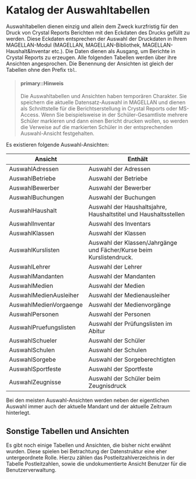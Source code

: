 #	Katalog der Auswahltabellen

Auswahltabellen dienen einzig und allein dem Zweck kurzfristig für den Druck von Crystal Reports Berichten mit den Eckdaten des Drucks gefüllt zu werden. Diese Eckdaten entsprechen der Auswahl der Druckdaten in Ihrem MAGELLAN-Modul (MAGELLAN, MAGELLAN-Bibliothek, MAGELLAN-Haushalt&Inventar etc.). Die Daten dienen als Ausgang, um Berichte in Crystal Reports zu erzeugen.
Alle folgenden Tabellen werden über ihre Ansichten angesprochen. Die Benennung der Ansichten ist gleich der Tabellen ohne den Prefix `tbl`.

> #### primary::Hinweis
>
> Die Auswahltabellen und Ansichten haben temporären Charakter. Sie speichern die aktuelle Datensatz-Auswahl in MAGELLAN und dienen als Schnittstelle für die Berichtserstellung in Crystal Reports oder MS-Access. 
Wenn Sie beispielsweise in der Schüler-Gesamtliste mehrere Schüler markieren und dann einen Bericht drucken wollen, so werden die Verweise auf die markierten Schüler in der entsprechenden Auswahl-Ansicht festgehalten. 


Es existieren folgende Auswahl-Ansichten:

Ansicht	|Enthält
--|--
AuswahlAdressen	|Auswahl der Adressen
AuswahlBetriebe	|Auswahl der Betriebe
AuswahlBewerber	|Auswahl der Bewerber
AuswahlBuchungen|Auswahl der Buchungen
AuswahlHaushalt|Auswahl der Haushaltsjahre, Haushaltstitel und Haushaltsstellen
AuswahlInventar	|Auswahl des Inventars
AuswahlKlassen|Auswahl der Klassen
AuswahlKurslisten|Auswahl der Klassen/Jahrgänge und Fächer/Kurse beim Kurslistendruck.
AuswahlLehrer|Auswahl der Lehrer
AuswahlMandanten|Auswahl der Mandanten
AuswahlMedien|Auswahl der Medien
AuswahlMedienAusleiher|	Auswahl der Medienausleiher
AuswahlMedienVorgaenge|	Auswahl der Medienvorgänge
AuswahlPersonen	|Auswahl der Personen
AuswahlPruefungslisten|Auswahl der Prüfungslisten im Abitur
AuswahlSchueler	|Auswahl der Schüler
AuswahlSchulen|Auswahl der Schulen
AuswahlSorgebe|Auswahl der Sorgeberechtigten
AuswahlSportfeste|Auswahl der Sportfeste
AuswahlZeugnisse|Auswahl der Schüler beim Zeugnisdruck


Bei den meisten Auswahl-Ansichten werden neben der eigentlichen Auswahl immer auch der aktuelle Mandant und der aktuelle Zeitraum hinterlegt.

##	Sonstige Tabellen und Ansichten

Es gibt noch einige Tabellen und Ansichten, die bisher nicht erwähnt wurden. Diese spielen bei Betrachtung der Datenstruktur eine eher untergeordnete Rolle. Hierzu zählen das Postleitzahlverzeichnis in der Tabelle Postleitzahlen, sowie die undokumentierte Ansicht Benutzer für die Benutzerverwaltung.


